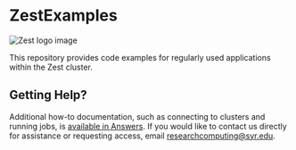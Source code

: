 # ZestExamples

![Zest logo image](https://researchcomputing.syr.edu/wp-content/uploads/mathew-schwartz-P-WWHRF7qe0-unsplash-620x413-1-1.jpg)

This repository provides code examples for regularly used applications within the Zest cluster.

## Getting Help? 

Additional how-to documentation, such as connecting to clusters and running jobs, is [available in Answers](https://answers.syr.edu/x/tM5DBg). If you would like to contact us directly for assistance or requesting access, email [researchcomputing@syr.edu](mailto:researchcomputing@syr.edu).
